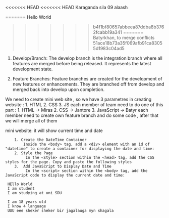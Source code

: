 <<<<<<< HEAD
<<<<<<< HEAD
Karaganda sila 09 alaash

=======
Hello World
>>>>>>> b4f1bf80657abbeea87ddba8b3762fcabb19a341
=======
Batyrkhan, to merge conflicts     
>>>>>>> 51ace18b73a35f069afb91ca83055d1983c04ad5
1. Develop/Branch: The develop branch is the integration branch where all features are merged before being released. It represents the latest development state.

2. Feature Branches: Feature branches are created for the development of new features or enhancements. They are branched off from develop and merged back into develop upon completion.

We need to create mini web site , so we have 3 parametres in creating website : 1. HTML 2. CSS 3. JS
each member of team need to do one of this part : 1. HTML -> Miras 2. CSS -> Jantore 3. JavaScript -> Batyr
each member need to create own feature branch and do some code , after
that we will merge all of them

mini website:
it will show current time and date

        1. Create the DateTime Container
            Inside the <body> tag, add a <div> element with an id of "datetime" to create a container for displaying the date and time:
        2. Style the Page
             In the <style> section within the <head> tag, add the CSS styles for the page. Copy and paste the following styles
        3.  Add JavaScript to Display Date and Time
             In the <script> section within the <body> tag, add the JavaScript code to display the current date and time:

     HEllo World
     I am student
     I am studying at uni SDU

     I am 18 years old
     I know 4 language
     UUU eee sheker sheker bir jagalauga myn shagala 
